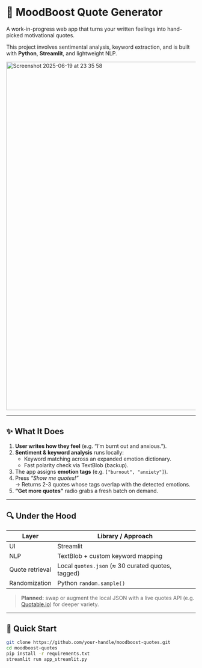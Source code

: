 # 💬 MoodBoost Quote Generator

A work-in-progress web app that turns your written feelings into hand-picked motivational quotes. 

This project involves sentimental analysis, keyword extraction, and is built with **Python**, **Streamlit**, and lightweight NLP.

<img width="927" alt="Screenshot 2025-06-19 at 23 35 58" src="https://github.com/user-attachments/assets/f15a1ce2-167a-4728-91ce-a4c1f4132ea0" />


---

## ✨ What It Does
1. **User writes how they feel** (e.g. “I’m burnt out and anxious.”).  
2. **Sentiment & keyword analysis** runs locally:
   - Keyword matching across an expanded emotion dictionary.
   - Fast polarity check via TextBlob (backup).
3. The app assigns **emotion tags** (e.g. `["burnout", "anxiety"]`).
4. Press _“Show me quotes!”_  
   → Returns 2-3 quotes whose tags overlap with the detected emotions.
5. **“Get more quotes”** radio grabs a fresh batch on demand.

---

## 🔍 Under the Hood
| Layer                 | Library / Approach                                    |
|-----------------------|-------------------------------------------------------|
| UI                    | Streamlit                                             |
| NLP                   | TextBlob + custom keyword mapping                     |
| Quote retrieval       | Local `quotes.json` (≈ 30 curated quotes, tagged)     |
| Randomization         | Python `random.sample()`                              |

> **Planned:** swap or augment the local JSON with a live quotes API (e.g. [Quotable.io](https://github.com/lukePeavey/quotable)) for deeper variety.

---

## 🚀 Quick Start

```bash
git clone https://github.com/your-handle/moodboost-quotes.git
cd moodboost-quotes
pip install -r requirements.txt
streamlit run app_streamlit.py
